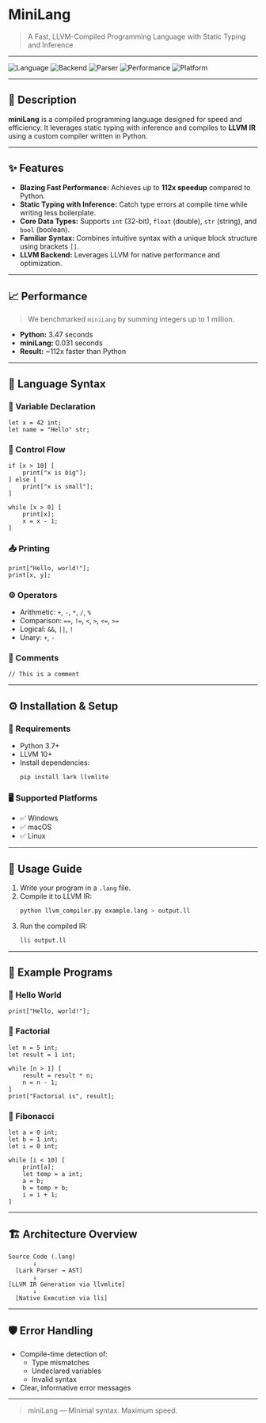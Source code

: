 
# **MiniLang**

> A Fast, LLVM-Compiled Programming Language with Static Typing and Inference

---

![Language](https://img.shields.io/badge/language-miniLang-blueviolet)
![Backend](https://img.shields.io/badge/backend-LLVM%2010%2B-orange)
![Parser](https://img.shields.io/badge/parser-Lark-blue)
![Performance](https://img.shields.io/badge/performance-112x%20faster%20than%20Python-brightgreen)
![Platform](https://img.shields.io/badge/platform-Windows%20%7C%20macOS%20%7C%20Linux-lightgrey)

---

## 📖 Description

**miniLang** is a compiled programming language designed for speed and efficiency. It leverages static typing with inference and compiles to **LLVM IR** using a custom compiler written in Python.

---

## ✨ Features

-  **Blazing Fast Performance:** Achieves up to **112x speedup** compared to Python.
-  **Static Typing with Inference:** Catch type errors at compile time while writing less boilerplate.
-  **Core Data Types:** Supports `int` (32-bit), `float` (double), `str` (string), and `bool` (boolean).
-  **Familiar Syntax:** Combines intuitive syntax with a unique block structure using brackets `[]`.
-  **LLVM Backend:** Leverages LLVM for native performance and optimization.

---

## 📈 Performance

> We benchmarked `miniLang` by summing integers up to 1 million.

- **Python:** 3.47 seconds  
- **miniLang:** 0.031 seconds  
- **Result:** ~112x faster than Python

---

## 🧾 Language Syntax

### 🧠 Variable Declaration
```miniLang
let x = 42 int;
let name = "Hello" str;
```

### 🔁 Control Flow
```miniLang
if [x > 10] [
    print["x is big"];
] else [
    print["x is small"];
]

while [x > 0] [
    print[x];
    x = x - 1;
]
```

### 📤 Printing
```miniLang
print["Hello, world!"];
print[x, y];
```

### ⚙️ Operators

- Arithmetic: `+`, `-`, `*`, `/`, `%`
- Comparison: `==`, `!=`, `<`, `>`, `<=`, `>=`
- Logical: `&&`, `||`, `!`
- Unary: `+`, `-`

### 💬 Comments
```miniLang
// This is a comment
```

---

## ⚙️ Installation & Setup

### 🔧 Requirements

- Python 3.7+
- LLVM 10+
- Install dependencies:
  ```bash
  pip install lark llvmlite
  ```

### 🖥️ Supported Platforms

- ✅ Windows
- ✅ macOS
- ✅ Linux

---

## 🚀 Usage Guide

1. Write your program in a `.lang` file.
2. Compile it to LLVM IR:
   ```bash
   python llvm_compiler.py example.lang > output.ll
   ```
3. Run the compiled IR:
   ```bash
   lli output.ll
   ```

---

## 📂 Example Programs

### 🔹 Hello World
```miniLang
print["Hello, world!"];
```

### 🔹 Factorial
```miniLang
let n = 5 int;
let result = 1 int;

while [n > 1] [
    result = result * n;
    n = n - 1;
]
print["Factorial is", result];
```

### 🔹 Fibonacci
```miniLang
let a = 0 int;
let b = 1 int;
let i = 0 int;

while [i < 10] [
    print[a];
    let temp = a int;
    a = b;
    b = temp + b;
    i = i + 1;
]
```

---

## 🏗️ Architecture Overview

```
Source Code (.lang)
       ↓
  [Lark Parser → AST]
       ↓
[LLVM IR Generation via llvmlite]
       ↓
  [Native Execution via lli]
```

---

## 🛡️ Error Handling

- Compile-time detection of:
  - Type mismatches
  - Undeclared variables
  - Invalid syntax
- Clear, informative error messages

---



> miniLang — Minimal syntax. Maximum speed.
